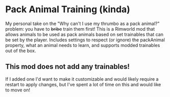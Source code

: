 # Pack Animal Training (kinda)
 My personal take on the "Why can't I use my thrumbo as a pack animal?" problem: you have to ~~bribe~~ train them first!
 This is a Rimworld mod that allows animals to be used as pack animals based on set trainables that can be set by the player.
 Includes settings to respect (or ignore) the packAnimal property, what an animal needs to learn, and supports modded trainables out of the box.
## This mod does not add any trainables!
 If I added one I'd want to make it customizable and would likely require a restart to apply changes, but I've spent a lot of time on this and would like to move on!
